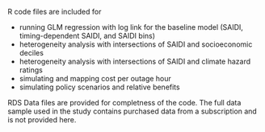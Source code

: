 R code files are included for 
- running GLM regression with log link for the baseline model (SAIDI, timing-dependent SAIDI, and SAIDI bins)
- heterogeneity analysis with intersections of SAIDI and socioeconomic deciles
- heterogeneity analysis with intersections of SAIDI and climate hazard ratings
- simulating and mapping cost per outage hour
- simulating policy scenarios and relative benefits

RDS Data files are provided for completness of the code. The full data sample used in the study contains purchased data from a subscription and is not provided here. 
